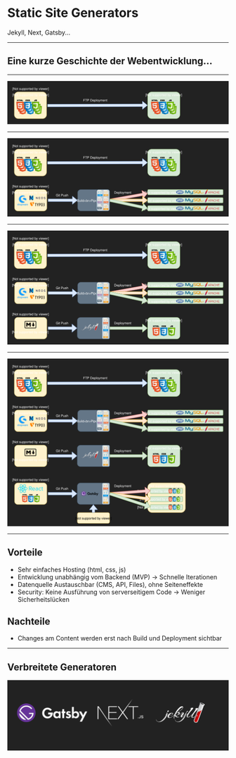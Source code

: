 # Static Site Generators

Jekyll, Next, Gatsby...

---

## Eine kurze Geschichte der Webentwicklung...

---

![A brief history of webdevelopment](./02-assets/history_2000.svg)

---

![A brief history of webdevelopment](./02-assets/history_2000-2002.svg)

---

![A brief history of webdevelopment](./02-assets/history_2000-2002-2010.svg)

---

![A brief history of webdevelopment](./02-assets/history_2000-2002-2010-2019.svg)

---

## Vorteile

- Sehr einfaches Hosting (html, css, js)
- Entwicklung unabhängig vom Backend (MVP) -> Schnelle Iterationen
- Datenquelle Austauschbar (CMS, API, Files), ohne Seiteneffekte
- Security: Keine Ausführung von serverseitigem Code -> Weniger Sicherheitslücken

## Nachteile

- Changes am Content werden erst nach Build und Deployment sichtbar

---

## Verbreitete Generatoren

![Gatsby.js, Next.js, Jekyll](./02-assets/staticSitegeneratorLogos.svg)
